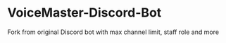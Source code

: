 # VoiceMaster-Discord-Bot
Fork from original Discord bot with max channel limit, staff role and more
